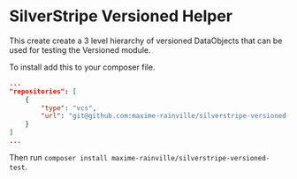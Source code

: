 # SilverStripe Versioned Helper

This create create a 3 level hierarchy of versioned DataObjects that can be used for testing the Versioned module.

To install add this to your composer file.

```JSON
...
"repositories": [
    {
        "type": "vcs",
        "url": "git@github.com:maxime-rainville/silverstripe-versioned-test.git"
    }
]
...
```

Then run `composer install maxime-rainville/silverstripe-versioned-test`.

